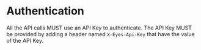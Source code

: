 # Authentication
All the API calls MUST use an API Key to authenticate. The API Key MUST be provided by adding a header named `X-Eyes-Api-Key` that have the value of the API Key.